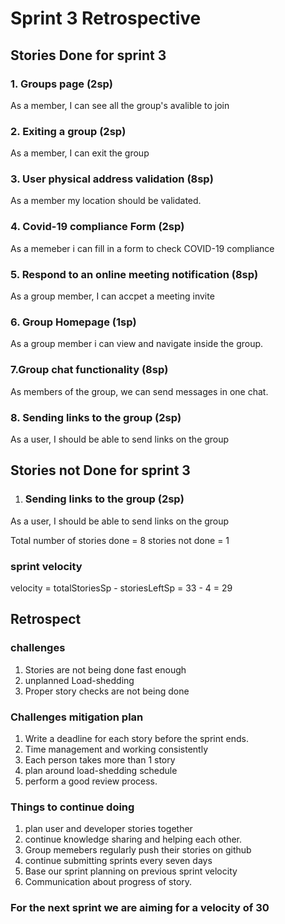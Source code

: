 # Sprint 3 Retrospective

## Stories Done for sprint 3

### 1. Groups page (2sp)

As a member, I can see all the group's avalible to join

### 2. Exiting a group (2sp)

As a member, I can exit the group

### 3. User physical address validation (8sp)

As a member my location should be validated.

### 4. Covid-19 compliance Form  (2sp)

As a memeber i can fill in a form to check COVID-19 compliance

### 5. Respond to an online meeting notification (8sp)

As a group member, I can accpet a meeting invite

### 6. Group Homepage  (1sp)

As a group member i can view and navigate inside the group.

### 7.Group chat functionality (8sp)

As members of the group, we can send messages in one chat.

### 8. Sending links to the group  (2sp)

As a user, I should be able to send links on the group

## Stories not Done for sprint 3

1. ### Sending links to the group  (2sp)

As a user, I should be able to send links on the group

Total number of stories done = 8
stories not done = 1

### sprint velocity

velocity = totalStoriesSp - storiesLeftSp
         = 33 - 4
= 29

## Retrospect

### challenges

1. Stories are not being done fast enough
1. unplanned Load-shedding
1. Proper story checks are not being done

### Challenges mitigation plan

1. Write a deadline for each story before the sprint ends.
1. Time management and working consistently
1. Each person takes more than 1 story
1. plan around load-shedding schedule
1. perform a good review process.

### Things to continue doing

1. plan user and developer stories together
1. continue knowledge sharing and helping each other.
1. Group memebers regularly push their stories on github
1. continue submitting sprints every seven days
1. Base our sprint planning on previous sprint velocity
1. Communication about progress of story.

### For the next sprint we are aiming for a velocity of 30
